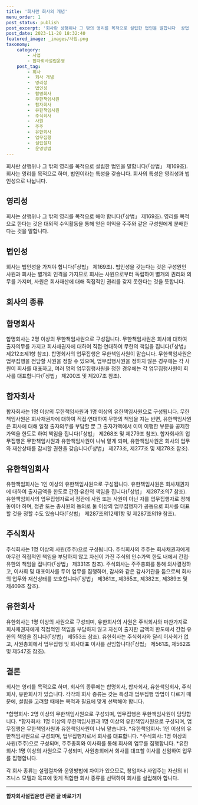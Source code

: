 ```yaml
---
title: '회사란 회사의 개념'
menu_order: 1
post_status: publish
post_excerpt: '회사란 상행위나 그 밖의 영리를 목적으로 설립한 법인을 말합니다  상법  제169조 . 회사는 영리를 목적으로 하며, 법인이라는 특성을 갖습니다. 회사의 특성은 영리성과 법인성으로 나뉩니다.'
post_date: 2023-11-20 18:32:40
featured_image: _images/사업.png
taxonomy:
    category:
        - 사업
        - 합자회사설립운영
    post_tag:
        - 회사
        -  회사 개념
        -  영리성
        -  법인성
        -  합명회사
        -  무한책임사원
        -  합자회사
        -  유한책임사원
        -  주식회사
        -  사원
        -  주주
        -  유한회사
        -  업무집행
        -  설립절차
        -  운영방법
---
```



회사란 상행위나 그 밖의 영리를 목적으로 설립한 법인을 말합니다(「상법」 제169조). 회사는 영리를 목적으로 하며, 법인이라는 특성을 갖습니다. 회사의 특성은 영리성과 법인성으로 나뉩니다.

## 영리성
회사는 상행위나 그 밖의 영리를 목적으로 해야 합니다(「상법」 제169조). 영리를 목적으로 한다는 것은 대외적 수익활동을 통해 얻은 이익을 주주와 같은 구성원에게 분배한다는 것을 말합니다.

## 법인성
회사는 법인성을 가져야 합니다(「상법」 제169조). 법인성을 갖는다는 것은 구성원인 사원과 회사는 별개의 인격을 가지므로 회사는 사원으로부터 독립하여 별개의 권리와 의무를 가지며, 사원은 회사재산에 대해 직접적인 권리를 갖지 못한다는 것을 뜻합니다.

## 회사의 종류

## 합명회사
합명회사는 2명 이상의 무한책임사원으로 구성됩니다. 무한책임사원은 회사에 대하여 출자의무를 가지고 회사채권자에 대하여 직접·연대하여 무한의 책임을 집니다(「상법」 제212조제1항 참조). 합명회사의 업무집행은 무한책임사원이 맡습니다. 무한책임사원은 업무집행을 전담할 사원을 정할 수 있으며, 업무집행사원을 정하지 않은 경우에는 각 사원이 회사를 대표하고, 여러 명의 업무집행사원을 정한 경우에는 각 업무집행사원이 회사를 대표합니다(「상법」 제200조 및 제207조 참조).

## 합자회사
합자회사는 1명 이상의 무한책임사원과 1명 이상의 유한책임사원으로 구성됩니다. 무한책임사원은 회사채권자에 대하여 직접·연대하여 무한의 책임을 지는 반면, 유한책임사원은 회사에 대해 일정 출자의무를 부담할 뿐 그 출자가액에서 이미 이행한 부분을 공제한 가액을 한도로 하여 책임을 집니다(「상법」 제268조 및 제279조 참조). 합자회사의 업무집행은 무한책임사원과 유한책임사원이 나눠 맡게 되며, 유한책임사원은 회사의 업무와 재산상태를 감시할 권한을 갖습니다(「상법」 제273조, 제277조 및 제278조 참조).

## 유한책임회사
유한책임회사는 1인 이상의 유한책임사원으로 구성됩니다. 유한책임사원은 회사채권자에 대하여 출자금액을 한도로 간접·유한의 책임을 집니다(「상법」 제287조의7 참조). 유한책임회사의 업무집행자로서 정관에 사원 또는 사원이 아닌 자를 업무집행자로 정해 놓아야 하며, 정관 또는 총사원의 동의로 둘 이상의 업무집행자가 공동으로 회사를 대표할 것을 정할 수도 있습니다(「상법」 제287조의12제1항 및 제287조의19 참조).

## 주식회사
주식회사는 1명 이상의 사원(주주)으로 구성됩니다. 주식회사의 주주는 회사채권자에게 아무런 직접적인 책임을 부담하지 않고 자신이 가진 주식의 인수가액 한도 내에서 간접·유한의 책임을 집니다(「상법」 제331조 참조). 주식회사는 주주총회를 통해 의사결정하고, 이사회 및 대표이사를 두어 업무를 집행하며, 감사와 같은 감사기관을 둠으로써 회사의 업무와 재산상태를 보호합니다(「상법」 제361조, 제365조, 제382조, 제389조 및 제409조 참조).

## 유한회사
유한회사는 1명 이상의 사원으로 구성되며, 유한회사의 사원은 주식회사와 마찬가지로 회사채권자에게 직접적인 책임을 부담하지 않고 자신이 출자한 금액의 한도에서 간접·유한의 책임을 집니다(「상법」 제553조 참조). 유한회사는 주식회사와 달리 이사회가 없고, 사원총회에서 업무집행 및 회사대표 이사를 선임합니다(「상법」 제561조, 제562조 및 제547조 참조).

## 결론


회사는 영리를 목적으로 하며, 회사의 종류에는 합명회사, 합자회사, 유한책임회사, 주식회사, 유한회사가 있습니다. 각각의 회사 종류는 갖는 특성과 업무집행 방법이 다르기 때문에, 설립을 고려할 때에는 목적과 필요에 맞게 선택해야 합니다.

*합명회사: 2명 이상의 무한책임사원으로 구성되며, 업무집행은 무한책임사원이 담당합니다.
*합자회사: 1명 이상의 무한책임사원과 1명 이상의 유한책임사원으로 구성되며, 업무집행은 무한책임사원과 유한책임사원이 나눠 맡습니다.
*유한책임회사: 1인 이상의 유한책임사원으로 구성되며, 업무집행자로서 회사를 대표합니다.
*주식회사: 1명 이상의 사원(주주)으로 구성되며, 주주총회와 이사회를 통해 회사의 업무를 집행합니다.
*유한회사: 1명 이상의 사원으로 구성되며, 사원총회에서 회사를 대표할 이사를 선임하여 업무를 집행합니다.

각 회사 종류는 설립절차와 운영방법에 차이가 있으므로, 창업자나 사업주는 자신의 비즈니스 모델과 목표에 맞게 적합한 회사 종류를 선택하여 회사를 설립해야 합니다.
<!-- wp:separator -->
<hr class="wp-block-separator has-alpha-channel-opacity"/>
<!-- /wp:separator -->

<!-- wp:group {"backgroundColor":"base","layout":{"type":"constrained"}} -->
<div class="wp-block-group has-base-background-color has-background"><!-- wp:paragraph {"align":"center","fontSize":"medium"} -->
<p class="has-text-align-center has-large-font-size"><strong>합자회사설립운영 관련 글 바로가기</strong></p>
<!-- /wp:paragraph -->


<!-- wp:latest-posts
{"categories":[{"id":27402,"count":19,"description":"","link":"https://uknowlaw.com/category/%ed%95%a9%ec%9e%90%ed%9a%8c%ec%82%ac%ec%84%a4%eb%a6%bd%ec%9a%b4%ec%98%81/","name":"합자회사설립운영","slug":"합자회사설립운영","taxonomy":"category","parent":0,"meta":[],"_links":{"self":[{"href":"https://uknowlaw.com/wp-json/wp/v2/categories/27402"}],"collection":[{"href":"https://uknowlaw.com/wp-json/wp/v2/categories"}],"about":[{"href":"https://uknowlaw.com/wp-json/wp/v2/taxonomies/category"}],"wp:post_type":[{"href":"https://uknowlaw.com/wp-json/wp/v2/posts?categories=27402"}],"curies":[{"name":"wp","href":"https://api.w.org/{rel}","templated":true}]}}],"postsToShow":100,"excerptLength":28,"postLayout":"grid","columns":2,"featuredImageAlign":"left","featuredImageSizeSlug":"large","fontSize":"small"} /--></div>
<!-- /wp:group -->